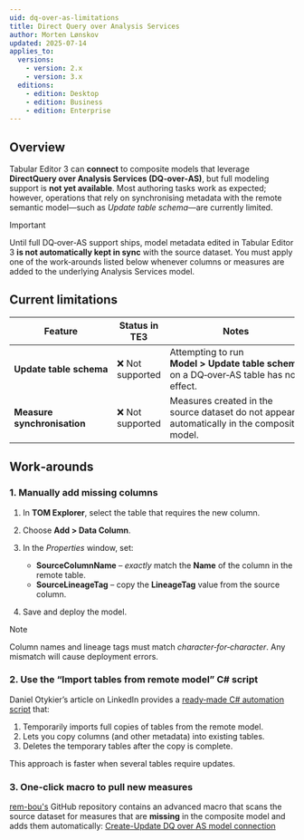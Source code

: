 ```yaml
---
uid: dq-over-as-limitations
title: Direct Query over Analysis Services
author: Morten Lønskov
updated: 2025-07-14
applies_to:
  versions:
    - version: 2.x
    - version: 3.x
  editions:
    - edition: Desktop
    - edition: Business
    - edition: Enterprise
---
```


## Overview

Tabular Editor 3 can **connect** to composite models that leverage **DirectQuery over Analysis Services (DQ‑over‑AS)**, but full modeling support is **not yet available**.  Most authoring tasks work as expected; however, operations that rely on synchronising metadata with the remote semantic model—such as *Update table schema*—are currently limited.

>[!IMPORTANT]
> Until full DQ‑over‑AS support ships, model metadata edited in Tabular Editor 3 **is not automatically kept in sync** with the source dataset. You must apply one of the work‑arounds listed below whenever columns or measures are added to the underlying Analysis Services model.

## Current limitations

| Feature                     | Status in TE3   | Notes                                                                                      |
| --------------------------- | --------------- | ------------------------------------------------------------------------------------------ |
| **Update table schema**     | ❌ Not supported | Attempting to run **Model > Update table schema** on a DQ‑over‑AS table has no effect.     |
| **Measure synchronisation** | ❌ Not supported | Measures created in the source dataset do not appear automatically in the composite model. |

## Work‑arounds

### 1. Manually add missing columns

1. In **TOM Explorer**, select the table that requires the new column.
2. Choose **Add > Data Column**.
3. In the *Properties* window, set:

   * **SourceColumnName** – *exactly* match the **Name** of the column in the remote table.
   * **SourceLineageTag** – copy the **LineageTag** value from the source column.
4. Save and deploy the model.

>[!NOTE]
> Column names and lineage tags must match *character‑for‑character*.  Any mismatch will cause deployment errors.

### 2. Use the “Import tables from remote model” C# script

Daniel Otykier’s article on LinkedIn provides a [ready‑made C# automation script](https://www.linkedin.com/pulse/composite-models-tabular-editor-daniel-otykier/) that:

1. Temporarily imports full copies of tables from the remote model.
2. Lets you copy columns (and other metadata) into existing tables.
3. Deletes the temporary tables after the copy is complete.

This approach is faster when several tables require updates.

### 3. One‑click macro to pull new measures

[rem-bou's](https://github.com/rem-bou) GitHub repository contains an advanced macro that scans the source dataset for measures that are **missing** in the composite model and adds them automatically: [Create-Update DQ over AS model connection](https://github.com/rem-bou/TabularEditor-Scripts/blob/main/Advanced/One-Click%20Macros/Create-Update%20DQ%20over%20AS%20model%20connection.csx)
